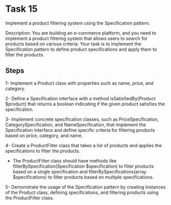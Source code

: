 # Task 15

Implement a product filtering system using the Specification pattern.

Description:
You are building an e-commerce platform, and you need to implement a product filtering system that allows users to search for products based on various criteria. Your task is to implement the Specification pattern to define product specifications and apply them to filter the products.


## Steps

1- Implement a Product class with properties such as name, price, and category.

2- Define a Specification interface with a method isSatisfiedBy(Product $product) that returns a boolean indicating if the given product satisfies the specification.

3- Implement concrete specification classes, such as PriceSpecification, CategorySpecification, and NameSpecification, that implement the Specification interface and define specific criteria for filtering products based on price, category, and name.

4- Create a ProductFilter class that takes a list of products and applies the specifications to filter the products. 
* The ProductFilter class should have methods like filterBySpecification(Specification $specification) to filter products based on a single specification and filterBySpecifications(array $specifications) to filter products based on multiple specifications.

5- Demonstrate the usage of the Specification pattern by creating instances of the Product class, defining specifications, and filtering products using the ProductFilter class.

